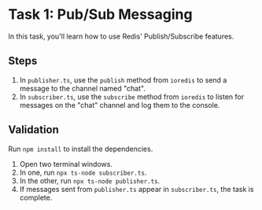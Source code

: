 # Task 1: Pub/Sub Messaging

In this task, you'll learn how to use Redis' Publish/Subscribe features.

## Steps

1. In `publisher.ts`, use the `publish` method from `ioredis` to send a message to the channel named "chat".
2. In `subscriber.ts`, use the `subscribe` method from `ioredis` to listen for messages on the "chat" channel and log them to the console.

## Validation

Run `npm install` to install the dependencies.

1. Open two terminal windows.
2. In one, run `npx ts-node subscriber.ts`.
3. In the other, run `npx ts-node publisher.ts`.
4. If messages sent from `publisher.ts` appear in `subscriber.ts`, the task is complete.
